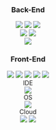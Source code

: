 <div align="center">
 <h3> Back-End</h3>
 <img src="https://img.shields.io/badge/java-4479A1?style=for-the-badge&logo=java&logoColor=white">
<img src="https://img.shields.io/badge/spring boot-6DB33F?style=for-the-badge&logo=springboot&logoColor=white">
 <img src="https://img.shields.io/badge/spring security-6DB33F?style=for-the-badge&logo=springsecurity&logoColor=white"><br>
 <img src="https://img.shields.io/badge/mysql-4479A1?style=for-the-badge&logo=mysql&logoColor=white">
 <img src="https://img.shields.io/badge/mybatis-4479A1?style=for-the-badge&logo=mybatis&logoColor=white">
 <br>
 <img src="https://img.shields.io/badge/apachetomcat-F8DC75?style=for-the-badge&logo=apachetomcat&logoColor=white"><br>
 </div>

 <div align="center">
<h3>Front-End</h3>
  <img src="https://img.shields.io/badge/javascript-F7DF1E?style=for-the-badge&logo=javascript&logoColor=white">
 <img src="https://img.shields.io/badge/html5-E34F26?style=for-the-badge&logo=html5&logoColor=white">
 <img src="https://img.shields.io/badge/jquery-0769AD?style=for-the-badge&logo=jquery&logoColor=white">
 <img src="https://img.shields.io/badge/css-1572B6?style=for-the-badge&logo=css&logoColor=white">
 <img src="https://img.shields.io/badge/thyeleaf-#005F0F?style=for-the-badge&logo=thyeleaf&logoColor=white">
 <br>
 </div>
 <div align="center">
 IDE<br>
 <img src="https://img.shields.io/badge/intellij-000000?style=for-the-badge&logo=intellij&logoColor=white">
 </div>
 <div align="center">
 OS<br>
 <img src="https://img.shields.io/badge/centos-262577?style=for-the-badge&logo=centos&logoColor=white">
 </div>
 <div align="center">
 Cloud<br>
  <img src="https://img.shields.io/badge/amazon rds-527FFF?style=for-the-badge&logo=amazonrds&logoColor=white">
  <img src="https://img.shields.io/badge/amazon ec2-FF9900?style=for-the-badge&logo=amazonec2&logoColor=white">
</div>
